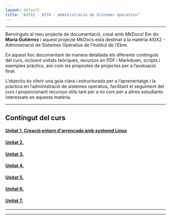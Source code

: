 ```yaml
---
layout: default
title: "ASIX2 - 0374 - Administració de Sistemes Operatius"
---
```


---

Benvinguts al meu projecte de documentació, creat amb MkDocs! Em dic **María Gutiérrez** i aquest projecte MkDocs està destinat a la matèria ASIX2 - Administració de Sistemes Operatius de l’Institut de l’Ebre.

En aquest lloc documentaré de manera detallada els diferents continguts del curs, incloent unitats teòriques, recursos en PDF i Markdown, scripts i exemples pràctics, així com les propostes de projectes per a l’avaluació final.

L’objectiu és oferir una guia clara i estructurada per a l’aprenentatge i la pràctica en l’administració de sistemes operatius, facilitant el seguiment del curs i proporcionant recursos útils tant per a mi com per a altres estudiants interessats en aquesta matèria.

---

## Contingut del curs

#### [Unitat 1. Creació entorn d'arrencada amb systemd Linux](unitat1/unitat1.md)

#### [Unitat 2.](unitat2/unitat2.md)

#### [Unitat 3.](unitat3/unitat3.md)

#### [Unitat 4.](unitat4/unitat4.md)

#### [Unitat 5.](unitat5/unitat5.md)

#### [Unitat 6.](unitat6/unitat6.md)

#### [Unitat 7.](unitat7/unitat7.md)

---
---

